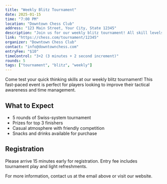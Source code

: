 ```yaml
---
title: "Weekly Blitz Tournament"
date: 2025-01-15
time: "7:00 PM"
location: "Downtown Chess Club"
address: "123 Main Street, Your City, State 12345"
description: "Join us for our weekly blitz tournament! All skill levels welcome."
link: "https://chess.com/tournament/12345"
organizer: "Downtown Chess Club"
contact: "info@downtownchess.com"
entryFee: "$10"
timeControl: "3+2 (3 minutes + 2 second increment)"
rounds: 5
tags: ["tournament", "blitz", "weekly"]
---
```


Come test your quick thinking skills at our weekly blitz tournament! This fast-paced event is perfect for players looking to improve their tactical awareness and time management.

## What to Expect

- 5 rounds of Swiss-system tournament
- Prizes for top 3 finishers
- Casual atmosphere with friendly competition
- Snacks and drinks available for purchase

## Registration

Please arrive 15 minutes early for registration. Entry fee includes tournament play and light refreshments.

For more information, contact us at the email above or visit our website.
